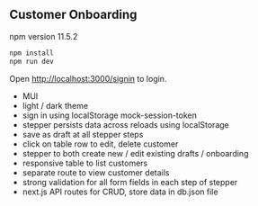 ## Customer Onboarding

npm version 11.5.2

```bash
npm install
npm run dev
```

Open [http://localhost:3000/signin](http://localhost:3000/signin) to login.

* MUI
* light / dark theme
* sign in using localStorage mock-session-token
* stepper persists data across reloads using localStorage
* save as draft at all stepper steps
* click on table row to edit, delete customer
* stepper to both create new / edit existing drafts / onboarding
* responsive table to list customers
* separate route to view customer details
* strong validation for all form fields in each step of stepper
* next.js API routes for CRUD, store data in db.json file
